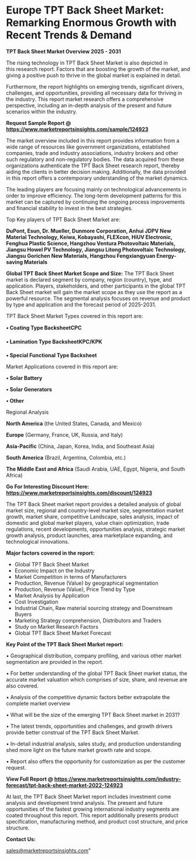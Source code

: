 # Europe TPT Back Sheet Market: Remarking Enormous Growth with Recent Trends & Demand

<Strong> TPT Back Sheet Market Overview 2025 - 2031</strong>

The rising technology in TPT Back Sheet Market is also depicted in this research report. Factors that are boosting the growth of the market, and giving a positive push to thrive in the global market is explained in detail.

Furthermore, the report highlights on emerging trends, significant drivers, challenges, and opportunities, providing all necessary data for thriving in the industry. This report market research offers a comprehensive perspective, including an in-depth analysis of the present and future scenarios within the industry.

<strong>Request Sample Report @ <a href=https://www.marketreportsinsights.com/sample/124923>https://www.marketreportsinsights.com/sample/124923</a></strong>

The market overview included in this report provides information from a wide range of resources like government organizations, established companies, trade and industry associations, industry brokers and other such regulatory and non-regulatory bodies. The data acquired from these organizations authenticate the TPT Back Sheet research report, thereby aiding the clients in better decision making. Additionally, the data provided in this report offers a contemporary understanding of the market dynamics.

The leading players are focusing mainly on technological advancements in order to improve efficiency. The long-term development patterns for this market can be captured by continuing the ongoing process improvements and financial stability to invest in the best strategies.

Top Key players of TPT Back Sheet Market are:

<strong>DuPont, Esun, Dr. Mueller, Dunmore Corporation, Anhui JDPV New Material Technology, Keiwa, Kobayashi, FLEXcon, HiUV Electronic, Fenghua Plastic Science, Hangzhou Ventura Photovoltaic Materials, Jiangsu Howel PV Technology, Jiangsu Litong Photovoltaic Technology, Jiangsu Gorichen New Materials, Hangzhou Fengxiangyuan Energy-saving Materials</strong>

<strong><b>Global TPT Back Sheet Market Scope and Size:</b></strong>
The TPT Back Sheet market is declared segment by company, region (country), type, and application. Players, stakeholders, and other participants in the global TPT Back Sheet market will gain the market scope as they use the report as a powerful resource. The segmental analysis focuses on revenue and product by type and application and the forecast period of 2025-2031.

TPT Back Sheet Market Types covered in this report are:

<strong>• Coating Type BacksheetCPC

• Lamination Type BacksheetKPC/KPK

• Special Functional Type Backsheet</strong>

Market Applications covered in this report are:

<strong>• Solar Battery

• Solar Generators

• Other</strong> 

Regional Analysis

<strong>North America</strong> (the United States, Canada, and Mexico)

<strong>Europe</strong> (Germany, France, UK, Russia, and Italy)

<strong>Asia-Pacific</strong> (China, Japan, Korea, India, and Southeast Asia)

<strong>South America</strong> (Brazil, Argentina, Colombia, etc.)

<strong>The Middle East and Africa</strong> (Saudi Arabia, UAE, Egypt, Nigeria, and South Africa)

<strong>Go For Interesting Discount Here: <a href=https://www.marketreportsinsights.com/discount/124923>https://www.marketreportsinsights.com/discount/124923</a></strong>

The TPT Back Sheet market report provides a detailed analysis of global market size, regional and country-level market size, segmentation market growth, market share, competitive Landscape, sales analysis, impact of domestic and global market players, value chain optimization, trade regulations, recent developments, opportunities analysis, strategic market growth analysis, product launches, area marketplace expanding, and technological innovations.

<strong><b>Major factors covered in the report:</b></strong>
<ul>
  <li>Global TPT Back Sheet Market </li>
  <li>Economic Impact on the Industry</li>
  <li>Market Competition in terms of Manufacturers</li>
  <li>Production, Revenue (Value) by geographical segmentation</li>
  <li>Production, Revenue (Value), Price Trend by Type</li>
  <li>Market Analysis by Application</li>
  <li>Cost Investigation</li>
  <li>Industrial Chain, Raw material sourcing strategy and Downstream Buyers</li>
  <li>Marketing Strategy comprehension, Distributors and Traders</li>
  <li>Study on Market Research Factors</li>
  <li>Global TPT Back Sheet Market Forecast</li>
</ul>

<strong><b>Key Point of the TPT Back Sheet Market report:</b></strong>

• Geographical distribution, company profiling, and various other market segmentation are provided in the report.

• For better understanding of the global TPT Back Sheet market status, the accurate market valuation which comprises of size, share, and revenue are also covered.

• Analysis of the competitive dynamic factors better extrapolate the complete market overview

• What will be the size of the emerging TPT Back Sheet market in 2031?

• The latest trends, opportunities and challenges, and growth drivers provide better construal of the TPT Back Sheet Market.

• In-detail industrial analysis, sales study, and production understanding shed more light on the future market growth rate and scope.

• Report also offers the opportunity for customization as per the customer request.

<strong><b>View Full Report @ <a href=https://www.marketreportsinsights.com/industry-forecast/tpt-back-sheet-market-2022-124923>https://www.marketreportsinsights.com/industry-forecast/tpt-back-sheet-market-2022-124923</a></b></strong>


At last, the TPT Back Sheet Market report includes investment come analysis and development trend analysis. The present and future opportunities of the fastest growing international industry segments are coated throughout this report. This report additionally presents product specification, manufacturing method, and product cost structure, and price structure.

<strong>Contact Us:</strong>

sales@marketreportsinsights.com"
